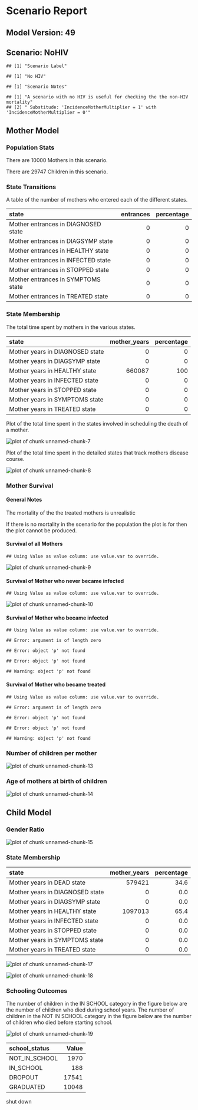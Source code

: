 # Scenario Report




## Model Version: 49
## Scenario: NoHIV

```
## [1] "Scenario Label"
```

```
## [1] "No HIV"
```

```
## [1] "Scenario Notes"
```

```
## [1] "A scenario with no HIV is useful for checking the the non-HIV mortality"          
## [2] " Substitude: 'IncidenceMotherMultiplier = 1' with 'IncidenceMotherMultiplier = 0'"
```

## Mother Model

### Population Stats


There are 10000 Mothers in this scenario.

There are 29747 Children in this scenario.

### State Transitions

A table of the number of mothers who entered each of the different states.


|state                               | entrances| percentage|
|:-----------------------------------|---------:|----------:|
|Mother entrances in DIAGNOSED state |         0|          0|
|Mother entrances in DIAGSYMP state  |         0|          0|
|Mother entrances in HEALTHY state   |         0|          0|
|Mother entrances in INFECTED state  |         0|          0|
|Mother entrances in STOPPED state   |         0|          0|
|Mother entrances in SYMPTOMS state  |         0|          0|
|Mother entrances in TREATED state   |         0|          0|

### State Membership

The total time spent by mothers in the various states.


|state                           | mother_years| percentage|
|:-------------------------------|------------:|----------:|
|Mother years in DIAGNOSED state |            0|          0|
|Mother years in DIAGSYMP state  |            0|          0|
|Mother years in HEALTHY state   |       660087|        100|
|Mother years in INFECTED state  |            0|          0|
|Mother years in STOPPED state   |            0|          0|
|Mother years in SYMPTOMS state  |            0|          0|
|Mother years in TREATED state   |            0|          0|

Plot of the total time spent in the states involved in scheduling the death of a mother.

![plot of chunk unnamed-chunk-7](figure/NoHIV/unnamed-chunk-7.png) 

Plot of the total time spent in the detailed states that track mothers disease course.

![plot of chunk unnamed-chunk-8](figure/NoHIV/unnamed-chunk-8.png) 

### Mother Survival

#### General Notes

The mortality of the the treated mothers is unrealistic

If there is no mortality in the scenario for the population the plot is for then the plot cannot be produced.

#### Survival of all Mothers


```
## Using Value as value column: use value.var to override.
```

![plot of chunk unnamed-chunk-9](figure/NoHIV/unnamed-chunk-9.png) 

#### Survival of Mother who never became infected


```
## Using Value as value column: use value.var to override.
```

![plot of chunk unnamed-chunk-10](figure/NoHIV/unnamed-chunk-10.png) 

#### Survival of Mother who became infected


```
## Using Value as value column: use value.var to override.
```

```
## Error: argument is of length zero
```

```
## Error: object 'p' not found
```

```
## Error: object 'p' not found
```

```
## Warning: object 'p' not found
```

#### Survival of Mother who became treated


```
## Using Value as value column: use value.var to override.
```

```
## Error: argument is of length zero
```

```
## Error: object 'p' not found
```

```
## Error: object 'p' not found
```

```
## Warning: object 'p' not found
```

### Number of children per mother

![plot of chunk unnamed-chunk-13](figure/NoHIV/unnamed-chunk-13.png) 

### Age of mothers at birth of children

![plot of chunk unnamed-chunk-14](figure/NoHIV/unnamed-chunk-14.png) 

## Child Model

### Gender Ratio

![plot of chunk unnamed-chunk-15](figure/NoHIV/unnamed-chunk-15.png) 

### State Membership


|state                           | mother_years| percentage|
|:-------------------------------|------------:|----------:|
|Mother years in DEAD state      |       579421|       34.6|
|Mother years in DIAGNOSED state |            0|        0.0|
|Mother years in DIAGSYMP state  |            0|        0.0|
|Mother years in HEALTHY state   |      1097013|       65.4|
|Mother years in INFECTED state  |            0|        0.0|
|Mother years in STOPPED state   |            0|        0.0|
|Mother years in SYMPTOMS state  |            0|        0.0|
|Mother years in TREATED state   |            0|        0.0|

![plot of chunk unnamed-chunk-17](figure/NoHIV/unnamed-chunk-17.png) 

![plot of chunk unnamed-chunk-18](figure/NoHIV/unnamed-chunk-18.png) 

### Schooling Outcomes

The number of children in the IN SCHOOL category in the figure below are the number of children who died during school years. The number of children in the NOT IN SCHOOL category in the figure below are the number of children who died before starting school. 

![plot of chunk unnamed-chunk-19](figure/NoHIV/unnamed-chunk-19.png) 


|school_status | Value|
|:-------------|-----:|
|NOT_IN_SCHOOL |  1970|
|IN_SCHOOL     |   188|
|DROPOUT       | 17541|
|GRADUATED     | 10048|

shut down



